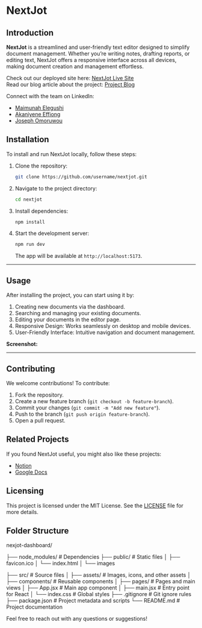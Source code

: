 
# **NextJot**

## **Introduction**

**NextJot** is a streamlined and user-friendly text editor designed to simplify document management. Whether you’re writing notes, drafting reports, or editing text, NextJot offers a responsive interface across all devices, making document creation and management effortless.

Check out our deployed site here: [NextJot Live Site](https://nexjot-front.vercel.app/)  
Read our blog article about the project: [Project Blog](https://www.linkedin.com/feed/update/urn:li:activity:7244408707306930176/)

Connect with the team on LinkedIn:
- [Maimunah Elegushi](https://www.linkedin.com/in/memunat-elegushi-6799b0225/)
- [Akaniyene Effiong](https://www.linkedin.com/in/akan-swe/)
- [Joseph Omoruwou](https://www.linkedin.com/in/josephomoruwou/)



## **Installation**

To install and run NextJot locally, follow these steps:

1. Clone the repository:
   ```bash
   git clone https://github.com/username/nextjot.git
   ```
2. Navigate to the project directory:
   ```bash
   cd nextjot
   ```
3. Install dependencies:
   ```bash
   npm install
   ```
4. Start the development server:
   ```bash
   npm run dev
   ```
   The app will be available at `http://localhost:5173`.

---



## **Usage**

After installing the project, you can start using it by:

1. Creating new documents via the dashboard.
2. Searching and managing your existing documents.
3. Editing your documents in the editor page.
4. Responsive Design: Works seamlessly on desktop and mobile devices.
5. User-Friendly Interface: Intuitive navigation and document management.


**Screenshot:**

---

## **Contributing**

We welcome contributions! To contribute:

1. Fork the repository.
2. Create a new feature branch (`git checkout -b feature-branch`).
3. Commit your changes (`git commit -m "Add new feature"`).
4. Push to the branch (`git push origin feature-branch`).
5. Open a pull request.


## **Related Projects**

If you found NextJot useful, you might also like these projects:
- [Notion](https://notion.so)
- [Google Docs](https://docs.google.com)



## **Licensing**

This project is licensed under the MIT License. See the [LICENSE](LICENSE) file for more details.



## Folder Structure


nexjot-dashboard/

├── node_modules/         # Dependencies
├── public/               # Static files
│   ├── favicon.ico
│   └── index.html
│   └── images

├── src/                  # Source files
│   ├── assets/           # Images, icons, and other assets
│   ├── components/       # Reusable components
│   ├── pages/            # Pages and main views
│   ├── App.jsx           # Main app component
│   ├── main.jsx          # Entry point for React
│   └── index.css         # Global styles
├── .gitignore            # Git ignore rules
├── package.json          # Project metadata and scripts
└── README.md             # Project documentation


Feel free to reach out with any questions or suggestions!
